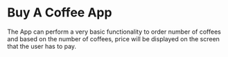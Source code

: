 # Buy A Coffee App
The App can perform a very basic functionality to order number of coffees and based on the number of coffees, price will be displayed on the screen that the user has to pay.

